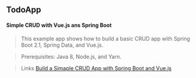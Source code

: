 ## TodoApp
#### Simple CRUD with Vue.js ans Spring Boot
>This example app shows how to build a basic CRUD app with Spring Boot 2.1, Spring Data, and Vue.js.

>Prerequisites: Java 8, Node.js, and Yarn.

>Links [Build a Simaple CRUD App with Spring Boot and Vue.js](https://github.com/oktadeveloper/okta-spring-boot-vue-crud-example/)